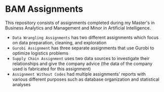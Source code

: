 # BAM Assignments
This repository consists of assignments completed during my Master's in Business Analytics and Management and Minor in Artificial Intelligence.

* `Data Wrangling Assignments` has two different assignments which focus on data preparation, cleaning, and exploration
* `Gurobi Assignment` has three separate assignments that use Gurobi to optimize logistics problems
* `Supply Chain Assignment` uses two data sources to investigate their relationships and give the company advice (the data of the company used is fabricated for this assignment)
* `Assignment Without Codes` had multiple assignments' reports with various different purposes such as database organization and statistical analyses
